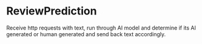 # ReviewPrediction
Receive http requests with text, run through AI model and determine if its AI generated or human generated and send back text accordingly.
